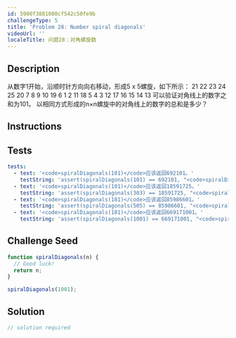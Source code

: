 ```yaml
---
id: 5900f3881000cf542c50fe9b
challengeType: 5
title: 'Problem 28: Number spiral diagonals'
videoUrl: ''
localeTitle: 问题28：对角螺旋数
---
```


## Description
<section id="description">
从数字1开始，沿顺时针方向向右移动，形成5 x 5螺旋，如下所示：
21 22 23 24 25
20 7 8 9 10
19 6 1 2 11
18 5 4 3 12
17 16 15 14 13
可以验证对角线上的数字之和为101。
以相同方式形成的n×n螺旋中的对角线上的数字的总和是多少？
</section>

## Instructions
<section id="instructions">
</section>

## Tests
<section id='tests'>

```yml
tests:
  - text: '<code>spiralDiagonals(101)</code>应该返回692101。'
    testString: 'assert(spiralDiagonals(101) == 692101, "<code>spiralDiagonals(101)</code> should return 692101.");'
  - text: '<code>spiralDiagonals(101)</code>应该返回18591725。'
    testString: 'assert(spiralDiagonals(303) == 18591725, "<code>spiralDiagonals(303)</code> should return 18591725.");'
  - text: '<code>spiralDiagonals(101)</code>应该返回85986601。'
    testString: 'assert(spiralDiagonals(505) == 85986601, "<code>spiralDiagonals(505)</code> should return 85986601.");'
  - text: '<code>spiralDiagonals(101)</code>应该返回669171001。'
    testString: 'assert(spiralDiagonals(1001) == 669171001, "<code>spiralDiagonals(1001)</code> should return 669171001.");'

```

</section>

## Challenge Seed
<section id='challengeSeed'>

<div id='js-seed'>

```js
function spiralDiagonals(n) {
  // Good luck!
  return n;
}

spiralDiagonals(1001);

```

</div>



</section>

## Solution
<section id='solution'>

```js
// solution required
```
</section>
